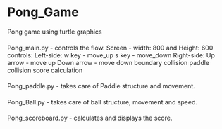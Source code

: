 # Pong_Game
Pong game using turtle graphics 
####
Pong_main.py - controls the flow.
  Screen - width: 800 and Height: 600
  controls:
    Left-side:
      w key - move_up
      s key - move_down
    Right-side:
      Up arrow - move up
      Down arrow - move down
  boundary collision
  paddle collision
  score calculation
####
Pong_paddle.py - takes care of Paddle structure and movement.
####
Pong_Ball.py - takes care of ball structure, movement and speed.
####
Pong_scoreboard.py - calculates and displays the score.

